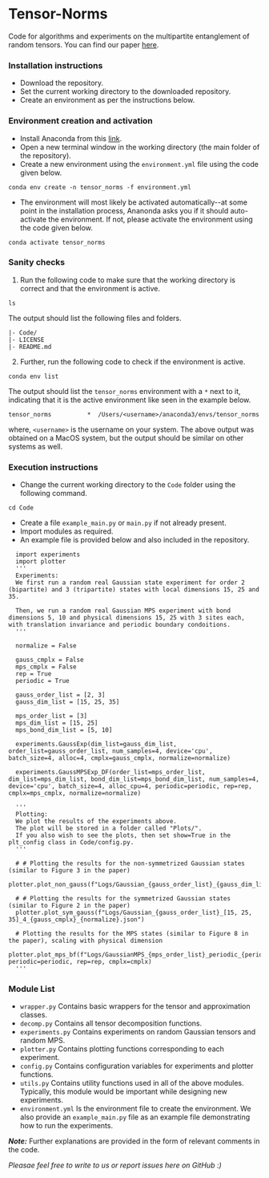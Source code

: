# Tensor-Norms
Code for algorithms and experiments on the multipartite entanglement of random tensors. You can find our paper [here](https://arxiv.org/abs/2209.11754).

### Installation instructions
- Download the repository.
- Set the current working directory to the downloaded repository.
- Create an environment as per the instructions below.

### Environment creation and activation
- Install Anaconda from this [link](https://www.anaconda.com/download).
- Open a new terminal window in the working directory (the main folder of the repository).
- Create a new environment using the ```environment.yml``` file using the code given below.
```
conda env create -n tensor_norms -f environment.yml
```
- The environment will most likely be activated automatically--at some point in the installation process, Ananonda asks you if it should auto-activate the environment. If not, please activate the environment using the code given below.
```
conda activate tensor_norms
```

### Sanity checks
1. Run the following code to make sure that the working directory is correct and that the environment is active.
```
ls
```
The output should list the following files and folders.
```
|- Code/
|- LICENSE
|- README.md
```
2. Further, run the following code to check if the environment is active.
```
conda env list
```
The output should list the ```tensor_norms``` environment with a ```*``` next to it, indicating that it is the active environment like seen in the example below.
```
tensor_norms          *  /Users/<username>/anaconda3/envs/tensor_norms
```
where, ```<username>``` is the username on your system. The above output was obtained on a MacOS system, but the output should be similar on other systems as well.
  
### Execution instructions
- Change the current working directory to the ```Code``` folder using the following command.
```
cd Code
```
- Create a file ```example_main.py``` or ```main.py``` if not already present.
- Import modules as required.
- An example file is provided below and also included in the repository.

```
  import experiments
  import plotter
  '''
  Experiments:
  We first run a random real Gaussian state experiment for order 2 (bipartite) and 3 (tripartite) states with local dimensions 15, 25 and 35.

  Then, we run a random real Gaussian MPS experiment with bond dimensions 5, 10 and physical dimensions 15, 25 with 3 sites each, with translation invariance and periodic boundary condoitions.
  '''

  normalize = False

  gauss_cmplx = False
  mps_cmplx = False
  rep = True
  periodic = True

  gauss_order_list = [2, 3]
  gauss_dim_list = [15, 25, 35]

  mps_order_list = [3]
  mps_dim_list = [15, 25]
  mps_bond_dim_list = [5, 10]

  experiments.GaussExp(dim_list=gauss_dim_list, order_list=gauss_order_list, num_samples=4, device='cpu', batch_size=4, alloc=4, cmplx=gauss_cmplx, normalize=normalize)

  experiments.GaussMPSExp_DF(order_list=mps_order_list, dim_list=mps_dim_list, bond_dim_list=mps_bond_dim_list, num_samples=4, device='cpu', batch_size=4, alloc_cpu=4, periodic=periodic, rep=rep, cmplx=mps_cmplx, normalize=normalize)

  '''
  Plotting:
  We plot the results of the experiments above.
  The plot will be stored in a folder called "Plots/".
  If you also wish to see the plots, then set show=True in the plt_config class in Code/config.py.
  '''

  # # Plotting the results for the non-symmetrized Gaussian states (similar to Figure 3 in the paper)
  plotter.plot_non_gauss(f"Logs/Gaussian_{gauss_order_list}_{gauss_dim_list}_4_{gauss_cmplx}_{normalize}.json")

  # # Plotting the results for the symmetrized Gaussian states (similar to Figure 2 in the paper)
  plotter.plot_sym_gauss(f"Logs/Gaussian_{gauss_order_list}_[15, 25, 35]_4_{gauss_cmplx}_{normalize}.json")

  # Plotting the results for the MPS states (similar to Figure 8 in the paper), scaling with physical dimension
  plotter.plot_mps_bf(f"Logs/GaussianMPS_{mps_order_list}_periodic_{periodic}_rep_{rep}_cmplx_{mps_cmplx}_normalize_False_DF.json", periodic=periodic, rep=rep, cmplx=cmplx)
  '''
```

### Module List
- ```wrapper.py``` Contains basic wrappers for the tensor and approximation classes.
- ```decomp.py``` Contains all tensor decomposition functions.
- ```experiments.py``` Contains experiments on random Gaussian tensors and random MPS.
- ```plotter.py``` Contains plotting functions corresponding to each experiment.
- ```config.py``` Contains configuration variables for experiments and plotter functions.
- ```utils.py``` Contains utility functions used in all of the above modules. Typically, this module would be important while designing new experiments.
- ```environment.yml``` Is the environment file to create the environment.
We also provide an ```example_main.py``` file as an example file demonstrating how to run the experiments.


**_Note:_** Further explanations are provided in the form of relevant comments in the code.


_Pleasae feel free to write to us or report issues here on GitHub :)_